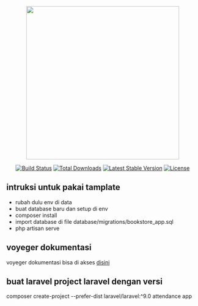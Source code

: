 <p align="center"><a href="https://laravel.com" target="_blank"><img src="https://raw.githubusercontent.com/laravel/art/master/logo-lockup/5%20SVG/2%20CMYK/1%20Full%20Color/laravel-logolockup-cmyk-red.svg" width="400"></a></p>

<p align="center">
<a href="https://travis-ci.org/laravel/framework"><img src="https://travis-ci.org/laravel/framework.svg" alt="Build Status"></a>
<a href="https://packagist.org/packages/laravel/framework"><img src="https://img.shields.io/packagist/dt/laravel/framework" alt="Total Downloads"></a>
<a href="https://packagist.org/packages/laravel/framework"><img src="https://img.shields.io/packagist/v/laravel/framework" alt="Latest Stable Version"></a>
<a href="https://packagist.org/packages/laravel/framework"><img src="https://img.shields.io/packagist/l/laravel/framework" alt="License"></a>
</p>

## intruksi untuk pakai tamplate
- rubah dulu env di data
- buat database baru dan setup di env
- composer install
- import database di file database/migrations/bookstore_app.sql
- php artisan serve

## voyeger dokumentasi 
voyeger dokumentasi bisa di akses [disini](https://voyager-docs.devdojo.com/getting-started/installation)

## buat laravel project laravel dengan versi
composer create-project --prefer-dist laravel/laravel:^9.0 attendance app
